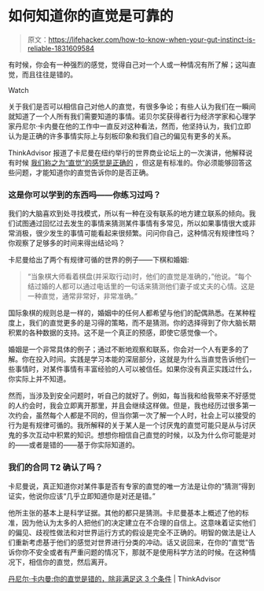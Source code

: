# 如何知道你的直觉是可靠的

> 原文：<https://lifehacker.com/how-to-know-when-your-gut-instinct-is-reliable-1831609584>

有时候，你会有一种强烈的感觉，觉得自己对一个人或一种情况有所了解；这叫直觉，而且往往是错的。

Watch

关于我们是否可以相信自己对他人的直觉，有很多争论；有些人认为我们在一瞬间就知道了一个人所有我们需要知道的事情。诺贝尔奖获得者行为经济学家和心理学家丹尼尔·卡内曼在他的工作中一直反对这种看法，然而，他坚持认为，我们立即认为是正确的许多事情实际上与刻板印象和我们自己的偏见有更多的关系。

ThinkAdvisor 报道了卡尼曼在纽约举行的世界商业论坛上的一次演讲，他解释说有时候 [我们称之为“直觉”的感觉是正确的](https://www.thinkadvisor.com/2018/11/16/daniel-kahneman-do-not-trust-your-intuition-even-f/?slreturn=20190009103314) ，但这是有标准的。你必须能够回答这些问题，才能知道你的直觉告诉你的是否正确。

### 这是你可以学到的东西吗——你练习过吗？

我们的大脑喜欢到处寻找模式，所以有一种在没有联系的地方建立联系的倾向。我们试图通过回忆过去发生的事情来猜测某件事情有多常见，所以如果事情很大或非常消极，很少发生的事情可能看起来很频繁。问问你自己，这种情况有规律性吗？你观察了足够多的时间来得出结论吗？

卡尼曼给出了两个有规律可循的世界的例子——下棋和婚姻:

> “当象棋大师看着棋盘(并采取行动)时，他们的直觉是准确的，”他说。“每个结过婚的人都可以通过电话里的一句话来猜测他们妻子或丈夫的心情。这是一种直觉，通常非常好，非常准确。”

国际象棋的规则总是一样的，婚姻中的任何人都希望与他们的配偶熟悉。在某种程度上，我们的直觉更多的是习得的策略，而不是猜测。你的选择得到了你大脑长期积累的各种数据的支持。这不是一个真正的预感，即使它感觉像一个。

婚姻是一个非常具体的例子；通过不断地观察和联系，你会对一个人有更多的了解。你在投入时间。实践是学习本能的深层部分，这就是为什么当直觉告诉他们一些事情时，对某件事情有丰富经验的人可以被信任。如果你没有真正实践过什么，你实际上并不知道。

然而，当涉及到安全问题时，听自己的就好了。例如，每当我和给我带来不好感觉的人约会时，我会立即离开那里，并且会继续这样做。但是，我也经历过很多第一次约会，虽然每个人都是不同的，但当你第一次了解一个人时，社会上可以接受的行为是有规律可循的。我所解释的关于某人是一个讨厌鬼的直觉可能只是从与讨厌鬼的多次互动中积累的知识。想想你相信自己直觉的时候，以及为什么你可能是对的——或者是错的——基于你实际知道的。

### 我们的合同 T2 确认了吗？

卡尼曼说，真正知道你对某件事是否有专家的直觉的唯一方法是让你的“猜测”得到证实，他说你应该“几乎立即知道你是对还是错。”

他所主张的基本上是科学证据。其他的都只是猜测。卡尼曼基本上概述了他的标准，因为他认为太多的人把他们的决定建立在不合理的自信上。这意味着证实他们的偏见、歧视性做法和对世界运行方式的假设是完全不正确的。明智的做法是让人们重新考虑基于他们的感觉对世界进行分类的冲动。话又说回来，在你的“直觉”告诉你你不安全或者有严重问题的情况下，那就不是使用科学方法的时候。在这种情况下，相信你的直觉，然后离开。

[丹尼尔·卡内曼:你的直觉是错的，除非满足这 3 个条件](https://www.thinkadvisor.com/2018/11/16/daniel-kahneman-do-not-trust-your-intuition-even-f/?slreturn=20190009103314) | ThinkAdvisor